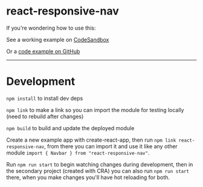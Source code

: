 # react-responsive-nav
If you're wondering how to use this:

See a working example on [CodeSandbox](https://codesandbox.io/s/tender-paper-og7p4?file=/src/App.js)

Or a [code example on GitHub](https://github.com/SPDUK/react-responsive-nav-example)

___


# Development

`npm install` to install dev deps

`npm link` to make a link so you can import the module for testing locally (need to rebuild after changes)

`npm build` to build and update the deployed module

Create a new example app with create-react-app, then run `npm link react-responsive-nav`, from there you can import it and use it like any other module `import { Navbar } from "react-responsive-nav"`.

Run `npm run start` to begin watching changes during development, then in the secondary project (created with CRA) you can also run `npm run start` there, when you make changes you'll have hot reloading for both.
